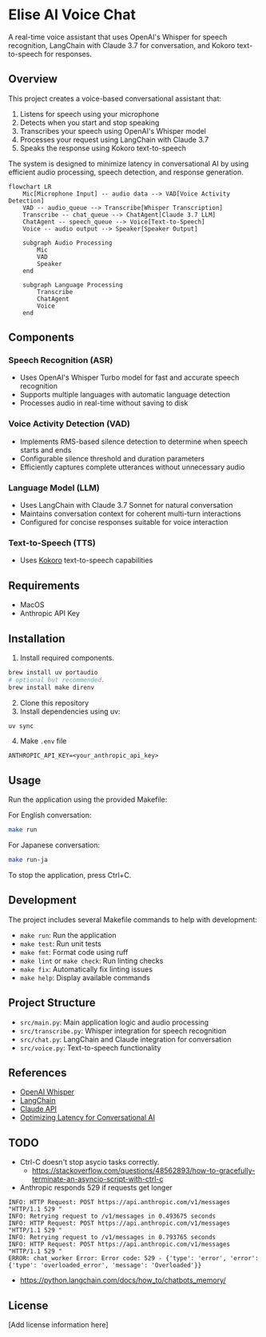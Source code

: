 # Elise AI Voice Chat

A real-time voice assistant that uses OpenAI's Whisper for speech recognition, LangChain with Claude 3.7 for conversation, and Kokoro text-to-speech for responses.

## Overview

This project creates a voice-based conversational assistant that:

1. Listens for speech using your microphone
2. Detects when you start and stop speaking
3. Transcribes your speech using OpenAI's Whisper model
4. Processes your request using LangChain with Claude 3.7
5. Speaks the response using Kokoro text-to-speech

The system is designed to minimize latency in conversational AI by using efficient audio processing, speech detection, and response generation.

```mermaid
flowchart LR
    Mic[Microphone Input] -- audio data --> VAD[Voice Activity Detection]
    VAD -- audio_queue --> Transcribe[Whisper Transcription]
    Transcribe -- chat_queue --> ChatAgent[Claude 3.7 LLM]
    ChatAgent -- speech_queue --> Voice[Text-to-Speech]
    Voice -- audio output --> Speaker[Speaker Output]
    
    subgraph Audio Processing
        Mic
        VAD
        Speaker
    end
    
    subgraph Language Processing
        Transcribe
        ChatAgent
        Voice
    end
```


## Components

### Speech Recognition (ASR)

- Uses OpenAI's Whisper Turbo model for fast and accurate speech recognition
- Supports multiple languages with automatic language detection
- Processes audio in real-time without saving to disk

### Voice Activity Detection (VAD)

- Implements RMS-based silence detection to determine when speech starts and ends
- Configurable silence threshold and duration parameters
- Efficiently captures complete utterances without unnecessary audio

### Language Model (LLM)

- Uses LangChain with Claude 3.7 Sonnet for natural conversation
- Maintains conversation context for coherent multi-turn interactions
- Configured for concise responses suitable for voice interaction

### Text-to-Speech (TTS)

- Uses [Kokoro](https://huggingface.co/hexgrad/Kokoro-82M) text-to-speech capabilities

## Requirements

- MacOS
- Anthropic API Key

## Installation

1. Install required components.

```bash
brew install uv portaudio
# optional but recommended.
brew install make direnv
```

2. Clone this repository
3. Install dependencies using uv:

```bash
uv sync
```

4. Make `.env` file

```
ANTHROPIC_API_KEY=<your_anthropic_api_key>
```

## Usage

Run the application using the provided Makefile:

For English conversation:

```bash
make run
```

For Japanese conversation:

```bash
make run-ja
```

To stop the application, press Ctrl+C.

## Development

The project includes several Makefile commands to help with development:

- `make run`: Run the application
- `make test`: Run unit tests
- `make fmt`: Format code using ruff
- `make lint` or `make check`: Run linting checks
- `make fix`: Automatically fix linting issues
- `make help`: Display available commands

## Project Structure

- `src/main.py`: Main application logic and audio processing
- `src/transcribe.py`: Whisper integration for speech recognition
- `src/chat.py`: LangChain and Claude integration for conversation
- `src/voice.py`: Text-to-speech functionality

## References

- [OpenAI Whisper](https://github.com/openai/whisper)
- [LangChain](https://python.langchain.com/docs/get_started/introduction)
- [Claude API](https://docs.anthropic.com/claude/reference/getting-started-with-the-api)
- [Optimizing Latency for Conversational AI](https://elevenlabs.io/blog/how-do-you-optimize-latency-for-conversational-ai)

## TODO

- Ctrl-C doesn't stop asycio tasks correctly.
    - https://stackoverflow.com/questions/48562893/how-to-gracefully-terminate-an-asyncio-script-with-ctrl-c
- Anthropic responds 529 if requests get longer
```
INFO: HTTP Request: POST https://api.anthropic.com/v1/messages "HTTP/1.1 529 "
INFO: Retrying request to /v1/messages in 0.493675 seconds
INFO: HTTP Request: POST https://api.anthropic.com/v1/messages "HTTP/1.1 529 "
INFO: Retrying request to /v1/messages in 0.793765 seconds
INFO: HTTP Request: POST https://api.anthropic.com/v1/messages "HTTP/1.1 529 "
ERROR: chat_worker Error: Error code: 529 - {'type': 'error', 'error': {'type': 'overloaded_error', 'message': 'Overloaded'}}
```
- https://python.langchain.com/docs/how_to/chatbots_memory/

## License

[Add license information here]
